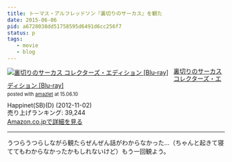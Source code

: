 ```yaml
---
title: トーマス・アルフレッドソン『裏切りのサーカス』を観た
date: 2015-06-06
pid: a6728038dd51758595d6491d6cc256f7
status: p
tags:
   - movie
   - blog
---
```


<div class="amazlet-box" style="margin-bottom:0px;"><div class="amazlet-image" style="float:left;margin:0px 12px 1px 0px;"><a href="http://www.amazon.co.jp/exec/obidos/ASIN/B008MTJFE8/dotimpact-22/ref=nosim/" name="amazletlink" target="_blank"><img src="http://ecx.images-amazon.com/images/I/51k7l56aLkL._SL160_.jpg" alt="裏切りのサーカス コレクターズ・エディション [Blu-ray]" style="border: none;" /></a></div><div class="amazlet-info" style="line-height:120%; margin-bottom: 10px"><div class="amazlet-name" style="margin-bottom:10px;line-height:120%"><a href="http://www.amazon.co.jp/exec/obidos/ASIN/B008MTJFE8/dotimpact-22/ref=nosim/" name="amazletlink" target="_blank">裏切りのサーカス コレクターズ・エディション [Blu-ray]</a><div class="amazlet-powered-date" style="font-size:80%;margin-top:5px;line-height:120%">posted with <a href="http://www.amazlet.com/" title="amazlet" target="_blank">amazlet</a> at 15.06.10</div></div><div class="amazlet-detail">Happinet(SB)(D) (2012-11-02)<br />売り上げランキング: 39,244<br /></div><div class="amazlet-sub-info" style="float: left;"><div class="amazlet-link" style="margin-top: 5px"><a href="http://www.amazon.co.jp/exec/obidos/ASIN/B008MTJFE8/dotimpact-22/ref=nosim/" name="amazletlink" target="_blank">Amazon.co.jpで詳細を見る</a></div></div></div><div class="amazlet-footer" style="clear: left"></div></div>

----

うつらうつらしながら観たらぜんぜん話がわからなかった…（ちゃんと起きて寝ててもわからなかったかもしれないけど）もう一回観よう。
